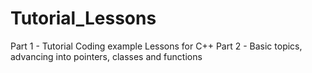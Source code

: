 # Tutorial_Lessons
Part 1 - Tutorial Coding example Lessons for C++
Part 2 - Basic topics, advancing into pointers, classes and functions  
